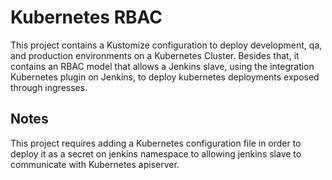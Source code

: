 # Kubernetes RBAC

This project contains a Kustomize configuration to deploy development, qa, and production environments on a Kubernetes Cluster. Besides that, it contains an RBAC model that allows a Jenkins slave, using the integration Kubernetes plugin on Jenkins, to deploy kubernetes deployments exposed through ingresses.

## Notes

This project requires adding a Kubernetes configuration file in order to deploy it as a secret on jenkins namespace to allowing jenkins slave to communicate with Kubernetes apiserver.